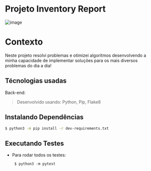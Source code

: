 # Projeto Inventory Report
![image](https://user-images.githubusercontent.com/83846567/188947024-5db2544a-0db0-4f49-be69-897a9b10892f.png)
# Contexto

Neste projeto resolvi problemas e otimizei algoritmos desenvolvendo a minha capacidade de implementar soluções para os mais diversos problemas do dia a dia!

## Técnologias usadas

Back-end:
> Desenvolvido usando: Python, Pip, Flake8


## Instalando Dependências

```bash
$ python3 -m pip install -r dev-requirements.txt
``` 

## Executando Testes

* Para rodar todos os testes:

  ```
   $ python3 -m pytest
  ```
